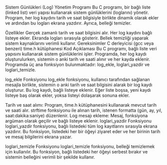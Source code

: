 Sistem Günlükleri (Log) Yönetim Programı
Bu C programı, bir bağlı liste (linked list) veri yapısı kullanarak sistem günlüklerini (loglarını) yönetir. Program, her log kaydını tarih ve saat bilgisiyle birlikte dinamik olarak ekler ve ardından bu logları ekrana yazdırır. Ayrıca, belleği temizler.

Özellikler
Gerçek zamanlı tarih ve saat bilgisini alır.
Her log kaydını bağlı listeye ekler.
Ekranda logları sırasıyla gösterir.
Bellek temizliği yaparak sistem kaynaklarını verimli kullanır.
Gereksinimler
C derleyicisi (gcc veya benzeri)
time.h kütüphanesi
Kod Açıklaması
Bu C programı, bağlı liste veri yapısını kullanarak sistem günlüklerini işler. Programda, her log kaydı oluşturulurken, sistemin o anki tarih ve saati alınır ve her kayda eklenir. Programda üç ana fonksiyon bulunmaktadır: log_ekle, loglari_yazdir ve loglari_temizle.

log_ekle Fonksiyonu
log_ekle fonksiyonu, kullanıcı tarafından sağlanan mesajla birlikte, sistemin o anki tarih ve saat bilgisini alarak bir log kaydı oluşturur. Bu log kaydı, bağlı listeye eklenir. Eğer liste boşsa, yeni kaydı listeye baş olarak ekler, yoksa listeyi dolaşarak sonuna ekler.

Tarih ve saat alımı: Program, time.h kütüphanesini kullanarak mevcut tarih ve saati alır. strftime fonksiyonu ile alınan tarih, istenen formatta (gün, ay, yıl, saat:dakika:saniye) düzenlenir.
Log mesajı ekleme: Mesaj, fonksiyona argüman olarak geçilir ve bağlı listeye eklenir.
loglari_yazdir Fonksiyonu
loglari_yazdir fonksiyonu, bağlı listedeki tüm log kayıtlarını sırasıyla ekrana yazdırır. Bu fonksiyon, listedeki her bir öğeyi ziyaret eder ve her birinin tarih ve mesaj bilgilerini ekrana yazar.

loglari_temizle Fonksiyonu
loglari_temizle fonksiyonu, belleği temizlemek için kullanılır. Bu fonksiyon, bağlı listedeki her öğeyi serbest bırakır ve sistemin belleğini verimli bir şekilde kullanır.
